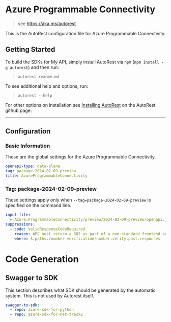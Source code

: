 # Azure Programmable Connectivity

> see https://aka.ms/autorest

This is the AutoRest configuration file for Azure Programmable Connectivity.

## Getting Started

To build the SDKs for My API, simply install AutoRest via `npm` (`npm install -g autorest`) and then run:

> `autorest readme.md`

To see additional help and options, run:

> `autorest --help`

For other options on installation see [Installing AutoRest](https://aka.ms/autorest/install) on the AutoRest github page.

---

## Configuration

### Basic Information

These are the global settings for the Azure Programmable Connectivity.

```yaml
openapi-type: data-plane
tag: package-2024-02-09-preview
title: AzureProgrammableConnectivity
```

### Tag: package-2024-02-09-preview

These settings apply only when `--tag=package-2024-02-09-preview` is specified on the command line.

```yaml $(tag) == 'package-2024-02-09-preview'
input-file:
  - Azure.ProgrammableConnectivity/preview/2024-02-09-preview/openapi.json
suppressions:
  - code: ValidResponseCodeRequired
    reason: APC must return a 302 as part of a non-standard frontend authentication flow
    where: $.paths./number-verification/number:verify.post.responses
```

# Code Generation

## Swagger to SDK

This section describes what SDK should be generated by the automatic system.
This is not used by Autorest itself.

``` yaml $(swagger-to-sdk)
swagger-to-sdk:
  - repo: azure-sdk-for-python
  - repo: azure-sdk-for-net-track2
```